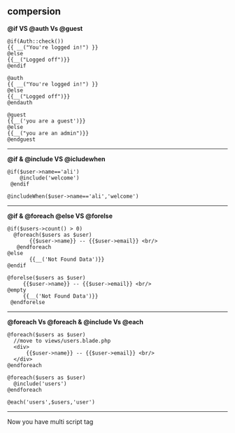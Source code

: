 ## compersion
**@if VS @auth Vs @guest**
```
@if(Auth::check())
{{ __("You're logged in!") }}
@else
{{__("Logged off")}}
@endif
```
```
@auth
{{ __("You're logged in!") }}
@else
{{__("Logged off")}}
@endauth
```
```
@guest
{{__('you are a guest')}}
@else
{{__("you are an admin")}}
@endguest
```
_______________________________

**@if & @include VS @icludewhen**
```
@if($user->name=='ali')
    @include('welcome')
 @endif
```
```
@includeWhen($user->name=='ali','welcome')
```
_______________________________

**@if & @foreach @else VS @forelse**
```
@if($users->count() > 0)
  @foreach($users as $user)
       {{$user->name}} -- {{$user->email}} <br/>
   @endforeach
@else
       {{__('Not Found Data')}}
@endif
```
```
@forelse($users as $user)
     {{$user->name}} -- {{$user->email}} <br/>
@empty
     {{__('Not Found Data')}}
 @endforelse
```
_______________________________
**@foreach Vs @foreach & @include Vs @each**
```
@foreach($users as $user)
  //move to views/users.blade.php 
  <div>
      {{$user->name}} -- {{$user->email}} <br/>
  </div>
@endforeach
```
```
@foreach($users as $user)
  @include('users')
@endforeach
```
```
@each('users',$users,'user')
```
_______________________________
Now you have multi script tag <script> in 'views/layouts/app.blade.php' But you want to add new script differs from one page to another
**@stack & @push Vs @stack & @pretend** 
```
//in resources/views/layouts/app.blade.php
<script type="text/javascript" src="main.js">
 </script>
@stack('script')
```
```
//in resources/view/users/user.blade.php
//push in the bottom of stack
@push('script')
 <script type="text/javascript" src="example.js">
 </script>
@endpush
```
```
//pust at the top of stack
@pretend('script')
 <script type="text/javascript" src="example-2.js">
 </script>
@endpretend
```
Output
```
<script type="text/javascript" src="main.js"></script>
<script type="text/javascript" src="example-2.js"></script>
<script type="text/javascript" src="example.js"></script>
```
_______________________________
**@json** 
this most often will be used in vuejs or other js frameworks
```
 @json($users)
```
________________________________
**@verbatim**
Often we need to write {{name}} 
```
@verbatim
{{name}}
@endverbatim
```
**Note 
everything included are written as it is**
OR -without @verbatim-
```
@{{name}}
```
________________________________
**@choice**
will choose between user,users depending on count of users 
```
{{$users->count()}} @choice('user|users',$users->count())
```
________________________________
**@inject**
At first .. create App/Repositories/UserRepository ,then create function getAll()
```
public function getAll(){
     $users=User::all();
     return $users;
 }
```
In UserController
```
public function index(){
return view('users')
}
```
In views/users
```
 @inject('users',"App\Repositories\UserRepository")
 @foreach(($users->getAll()) as $user)
      {{$user->name}}
 @endforeach
```
This is sconaroi instead of create $users=User::all() in UserController that may be useful in some cases <br/>
_________________________________
**@commponent & @slot**
At first create component 
```
php artisan make:component Alert
```
//In Resources/views/components/Alert.blade.php **Single Slot**
```
<div>
Alert Page
<p>{{$slot}}</p>
</div>
```
In Resources/views/home.blade.php
```
@commponent('commponents.alert')
@slot
<p>Green ALert in home page</p>
@endslot
@endcomponent
```
//In Resources/views/components/Alert.blade.php  **Multi Slots**
```
<div>
Alert Page for mlti slots
<div class="alert-title">{{$title}}</div>
<div class="alert alert-danger">
    {{ $slot }}
</div>
</div>
```
In Resources/views/home.blade.php
```
@commponent('commponents.alert')
@slot('title')
<p>Green ALert for title in home page</p>
@endslot
oops ! this is an alert
@endcomponent
```
**Another Way**
```
<x-alert> //Instaed of @component('components.alert')
<x-slot:title> //Instead of @slot('title')
<p>Green ALert for title in home page</p>
</x-slot>
oops ! this is an alert
</x-alert>
```
_____________________________________
**Let's create your own directive**
In AppServiceProvider@boot
```
public function boot(){
Blade::directive('role',function(){
return auth()->user()->name;
});
}
```
In view
```
@role
```
In AppServiceProvider@boot
```
public function boot(){
Blade::directive('admin',function(){
return auth()->user()->name=="ali";
});
}
```
In view
```
@admin == @if(auth()->user()->name=="ali")
yes
@else
No
@endif
```
**With Parameters**
```
Blade::directive('role',function ($name){
            echo "HEllO".$name ;
        });
```
In view
```
@role('sara')
```
[custom blade directives](https://www.youtube.com/watch?v=2UO-8K_TnPc)
[Source](https://www.youtube.com/@codingwithstef6225)
[Slot&Commponent](https://www.youtube.com/watch?v=B-DTsHGbbTk)
